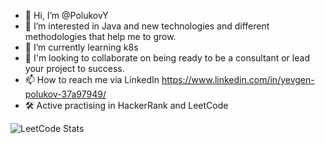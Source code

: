 - 👋 Hi, I’m @PolukovY
- 👀 I’m interested in Java and new technologies and different methodologies that help me to grow.
- 🌱 I’m currently learning k8s
- 💞️ I'm looking to collaborate on being ready to be a consultant or lead your project to success.
- 📫 How to reach me via LinkedIn https://www.linkedin.com/in/yevgen-polukov-37a97949/
- 🛠️ Active practising in HackerRank and LeetCode

![LeetCode Stats](https://leetcard.jacoblin.cool/levik?theme=light&font=Changa)

<!---
PolukovY/PolukovY is a ✨ special ✨ repository because its `README.md` (this file) appears on your GitHub profile.
You can click the Preview link to take a look at your changes.
--->
